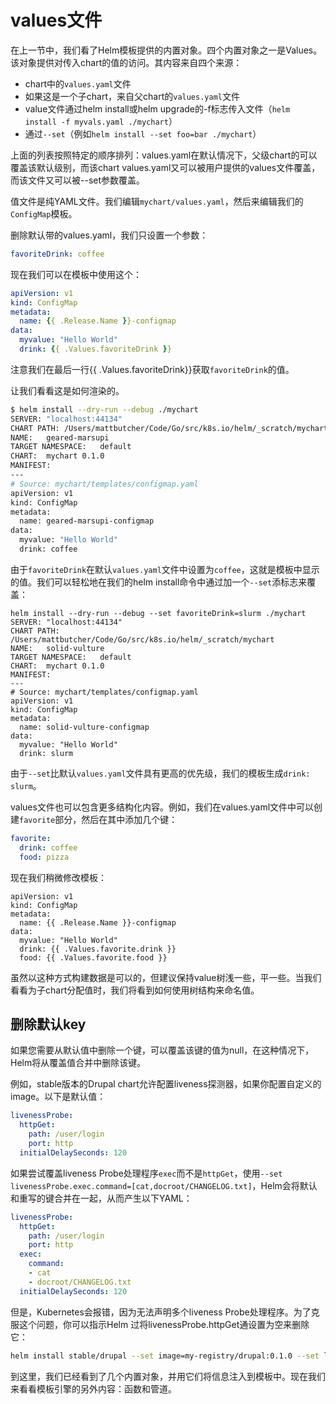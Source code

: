 # values文件
在上一节中，我们看了Helm模板提供的内置对象。四个内置对象之一是Values。该对象提供对传入chart的值的访问。其内容来自四个来源：

- chart中的`values.yaml`文件
- 如果这是一个子chart，来自父chart的`values.yaml`文件
- value文件通过helm install或helm upgrade的-f标志传入文件（`helm install -f myvals.yaml ./mychart`）
- 通过`--set`（例如`helm install --set foo=bar ./mychart`）

上面的列表按照特定的顺序排列：values.yaml在默认情况下，父级chart的可以覆盖该默认级别，而该chart values.yaml又可以被用户提供的values文件覆盖，而该文件又可以被--set参数覆盖。

值文件是纯YAML文件。我们编辑`mychart/values.yaml`，然后来编辑我们的`ConfigMap`模板。

删除默认带的values.yaml，我们只设置一个参数：

```yaml
favoriteDrink: coffee
```

现在我们可以在模板中使用这个：

```yaml
apiVersion: v1
kind: ConfigMap
metadata:
  name: {{ .Release.Name }}-configmap
data:
  myvalue: "Hello World"
  drink: {{ .Values.favoriteDrink }}
```

注意我们在最后一行\{\{ .Values.favoriteDrink\}\}获取`favoriteDrink`的值。

让我们看看这是如何渲染的。

```bash
$ helm install --dry-run --debug ./mychart
SERVER: "localhost:44134"
CHART PATH: /Users/mattbutcher/Code/Go/src/k8s.io/helm/_scratch/mychart
NAME:   geared-marsupi
TARGET NAMESPACE:   default
CHART:  mychart 0.1.0
MANIFEST:
---
# Source: mychart/templates/configmap.yaml
apiVersion: v1
kind: ConfigMap
metadata:
  name: geared-marsupi-configmap
data:
  myvalue: "Hello World"
  drink: coffee
```

由于`favoriteDrink`在默认`values.yaml`文件中设置为`coffee`，这就是模板中显示的值。我们可以轻松地在我们的helm install命令中通过加一个`--set`添标志来覆盖：

```
helm install --dry-run --debug --set favoriteDrink=slurm ./mychart
SERVER: "localhost:44134"
CHART PATH: /Users/mattbutcher/Code/Go/src/k8s.io/helm/_scratch/mychart
NAME:   solid-vulture
TARGET NAMESPACE:   default
CHART:  mychart 0.1.0
MANIFEST:
---
# Source: mychart/templates/configmap.yaml
apiVersion: v1
kind: ConfigMap
metadata:
  name: solid-vulture-configmap
data:
  myvalue: "Hello World"
  drink: slurm
```

由于`--set`比默认`values.yaml`文件具有更高的优先级，我们的模板生成`drink: slurm`。

values文件也可以包含更多结构化内容。例如，我们在values.yaml文件中可以创建`favorite`部分，然后在其中添加几个键：

```yaml
favorite:
  drink: coffee
  food: pizza
```

现在我们稍微修改模板：

```
apiVersion: v1
kind: ConfigMap
metadata:
  name: {{ .Release.Name }}-configmap
data:
  myvalue: "Hello World"
  drink: {{ .Values.favorite.drink }}
  food: {{ .Values.favorite.food }}
```

虽然以这种方式构建数据是可以的，但建议保持value树浅一些，平一些。当我们看看为子chart分配值时，我们将看到如何使用树结构来命名值。

## 删除默认key

如果您需要从默认值中删除一个键，可以覆盖该键的值为null，在这种情况下，Helm将从覆盖值合并中删除该键。

例如，stable版本的Drupal chart允许配置liveness探测器，如果你配置自定义的image。以下是默认值：

```yaml
livenessProbe:
  httpGet:
    path: /user/login
    port: http
  initialDelaySeconds: 120
```

如果尝试覆盖liveness Probe处理程序`exec`而不是`httpGet`，使用`--set livenessProbe.exec.command=[cat,docroot/CHANGELOG.txt]`，Helm会将默认和重写的键合并在一起，从而产生以下YAML：

```yaml
livenessProbe:
  httpGet:
    path: /user/login
    port: http
  exec:
    command:
    - cat
    - docroot/CHANGELOG.txt
  initialDelaySeconds: 120
```

但是，Kubernetes会报错，因为无法声明多个liveness Probe处理程序。为了克服这个问题，你可以指示Helm 过将livenessProbe.httpGet通设置为空来删除它：

```bash
helm install stable/drupal --set image=my-registry/drupal:0.1.0 --set livenessProbe.exec.command=[cat,docroot/CHANGELOG.txt] --set livenessProbe.httpGet=null
```

到这里，我们已经看到了几个内置对象，并用它们将信息注入到模板中。现在我们来看看模板引擎的另外内容：函数和管道。
